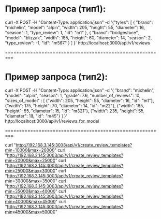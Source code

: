 Пример запроса (тип1):
=================================================

curl -X POST -H "Content-Type: application/json"      -d '{"tyres": [
{
"brand": "michelin",
"model": "alpin",
"width": 205,
"height": 55,
"diameter": 16,
"season": 1,
"type_review": 1,
"id": "m1"
},
{
"brand": "bridgestone",
"model": "blizzak",
"width": 185,
"height": 60,
"diameter": 14,
"season": 2,
"type_review": -1,
"id": "m567"
}
]
}'       http://localhost:3000/api/v1/reviews

=========================================================

Пример запроса (тип2):
=================================================

curl -X POST -H "Content-Type: application/json"      -d '{
"brand": "michelin",
"model": "alpin",
"season": 1,
"grade": 7.6,
"number_of_reviews": 10,
"sizes_of_model" : [
{"width": 205, "height": 55, "diameter": 16, "id": "m1"},
{"width": 175, "height": 70, "diameter": 14, "id": "m22"},
{"width": 185, "height": 55, "diameter": 15, "id": "m321"},
{"width": 235, "height": 55, "diameter": 18, "id": "m45"}
]
}'       http://localhost:3000/api/v1/reviews_for_model

=========================================================


curl "http://192.168.3.145:3003/api/v1/create_review_templates?min=10000&max=20000"
curl "http://192.168.3.145:3003/api/v1/create_review_templates?min=20000&max=25000"
curl "http://192.168.3.145:3003/api/v1/create_review_templates?min=25000&max=30000"
curl "http://192.168.3.145:3003/api/v1/create_review_templates?min=30000&max=35000"
curl "http://192.168.3.145:3003/api/v1/create_review_templates?min=35000&max=40000"
curl "http://192.168.3.145:3003/api/v1/create_review_templates?min=40000&max=45000"
curl "http://192.168.3.145:3003/api/v1/create_review_templates?min=45000&max=50000"

